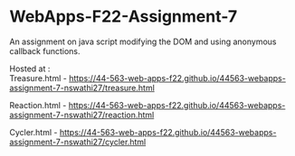 # WebApps-F22-Assignment-7
An assignment on java script modifying the DOM and using anonymous callback functions.

Hosted at :  
Treasure.html - https://44-563-web-apps-f22.github.io/44563-webapps-assignment-7-nswathi27/treasure.html

Reaction.html - https://44-563-web-apps-f22.github.io/44563-webapps-assignment-7-nswathi27/reaction.html

Cycler.html -  https://44-563-web-apps-f22.github.io/44563-webapps-assignment-7-nswathi27/cycler.html
